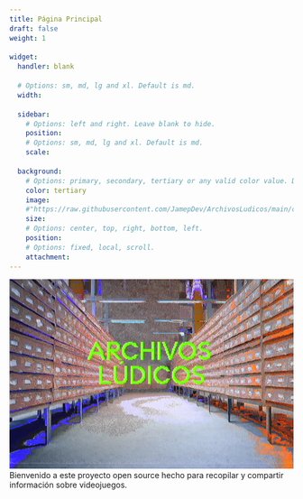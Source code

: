 ```yaml
---
title: Página Principal
draft: false
weight: 1

widget:
  handler: blank

  # Options: sm, md, lg and xl. Default is md.
  width:

  sidebar:
    # Options: left and right. Leave blank to hide.
    position:
    # Options: sm, md, lg and xl. Default is md.
    scale:
  
  background:
    # Options: primary, secondary, tertiary or any valid color value. Default is primary.
    color: tertiary
    image:
    #"https://raw.githubusercontent.com/JamepDev/ArchivosLudicos/main/content/index.png"
    size:
    # Options: center, top, right, bottom, left.
    position:
    # Options: fixed, local, scroll.
    attachment: 
---
```

<img src ="https://raw.githubusercontent.com/JamepDev/ArchivosLudicos/main/content/index.png">
Bienvenido a este proyecto open source hecho para recopilar y compartir información sobre videojuegos.

